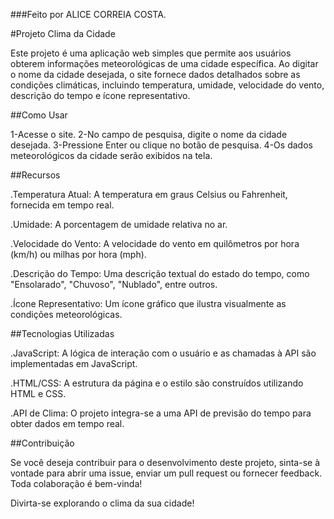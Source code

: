 ﻿###Feito por ALICE CORREIA COSTA.


#Projeto Clima da Cidade

Este projeto é uma aplicação web simples que permite aos usuários obterem informações meteorológicas de uma cidade específica. Ao digitar o nome da cidade desejada, o site fornece dados detalhados sobre as condições climáticas, incluindo temperatura, umidade, velocidade do vento, descrição do tempo e ícone representativo.

##Como Usar

1-Acesse o site.
2-No campo de pesquisa, digite o nome da cidade desejada.
3-Pressione Enter ou clique no botão de pesquisa.
4-Os dados meteorológicos da cidade serão exibidos na tela.

##Recursos

.Temperatura Atual: A temperatura em graus Celsius ou Fahrenheit, fornecida em tempo real.

.Umidade: A porcentagem de umidade relativa no ar.

.Velocidade do Vento: A velocidade do vento em quilômetros por hora (km/h) ou milhas por hora (mph).

.Descrição do Tempo: Uma descrição textual do estado do tempo, como "Ensolarado", "Chuvoso", "Nublado", entre outros.

.Ícone Representativo: Um ícone gráfico que ilustra visualmente as condições meteorológicas.

##Tecnologias Utilizadas

.JavaScript: A lógica de interação com o usuário e as chamadas à API são implementadas em JavaScript.

.HTML/CSS: A estrutura da página e o estilo são construídos utilizando HTML e CSS.

.API de Clima: O projeto integra-se a uma API de previsão do tempo para obter dados em tempo real.


##Contribuição

Se você deseja contribuir para o desenvolvimento deste projeto, sinta-se à vontade para abrir uma issue, enviar um pull request ou fornecer feedback. Toda colaboração é bem-vinda!

Divirta-se explorando o clima da sua cidade!
